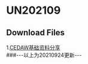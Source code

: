 # UN202109

## Download Files
1.[CEDAW基础资料分享](https://UN202109.github.io/CEDAW基础资料分享.zip)<br>
###---以上为20210924更新---
